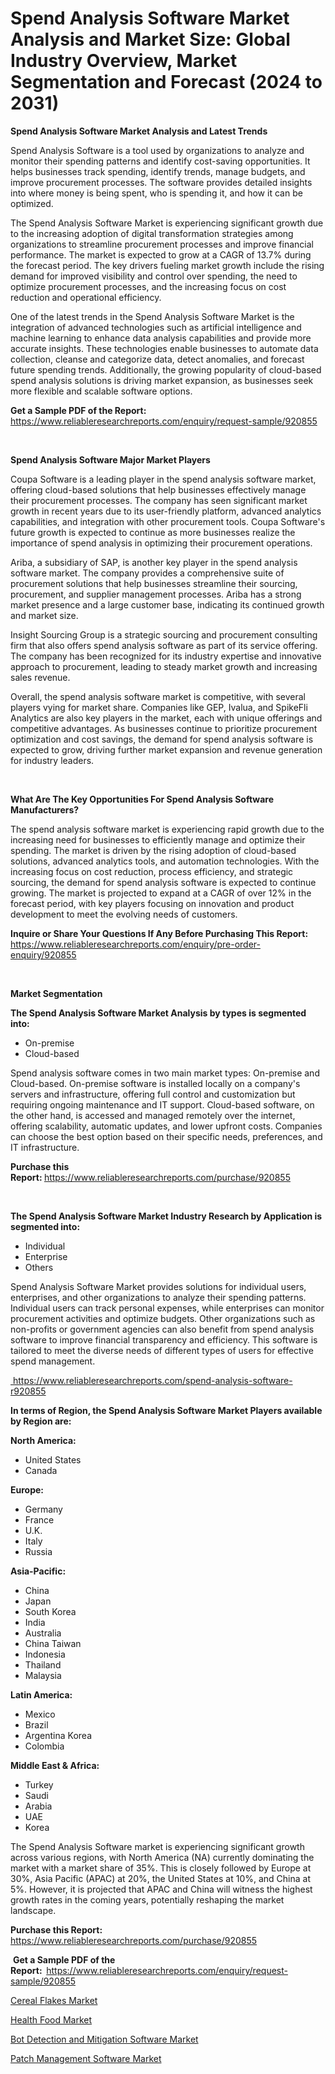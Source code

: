 <p><h1>Spend Analysis Software Market Analysis and Market Size: Global Industry Overview, Market Segmentation and Forecast (2024 to 2031)</h1></p><p><strong>Spend Analysis Software Market Analysis and Latest Trends</strong></p>
<p><p>Spend Analysis Software is a tool used by organizations to analyze and monitor their spending patterns and identify cost-saving opportunities. It helps businesses track spending, identify trends, manage budgets, and improve procurement processes. The software provides detailed insights into where money is being spent, who is spending it, and how it can be optimized.</p><p>The Spend Analysis Software Market is experiencing significant growth due to the increasing adoption of digital transformation strategies among organizations to streamline procurement processes and improve financial performance. The market is expected to grow at a CAGR of 13.7% during the forecast period. The key drivers fueling market growth include the rising demand for improved visibility and control over spending, the need to optimize procurement processes, and the increasing focus on cost reduction and operational efficiency.</p><p>One of the latest trends in the Spend Analysis Software Market is the integration of advanced technologies such as artificial intelligence and machine learning to enhance data analysis capabilities and provide more accurate insights. These technologies enable businesses to automate data collection, cleanse and categorize data, detect anomalies, and forecast future spending trends. Additionally, the growing popularity of cloud-based spend analysis solutions is driving market expansion, as businesses seek more flexible and scalable software options.</p></p>
<p><strong>Get a Sample PDF of the Report:&nbsp;</strong> <a href="https://www.reliableresearchreports.com/enquiry/request-sample/920855">https://www.reliableresearchreports.com/enquiry/request-sample/920855</a></p>
<p>&nbsp;</p>
<p><strong>Spend Analysis Software Major Market Players</strong></p>
<p><p>Coupa Software is a leading player in the spend analysis software market, offering cloud-based solutions that help businesses effectively manage their procurement processes. The company has seen significant market growth in recent years due to its user-friendly platform, advanced analytics capabilities, and integration with other procurement tools. Coupa Software's future growth is expected to continue as more businesses realize the importance of spend analysis in optimizing their procurement operations.</p><p>Ariba, a subsidiary of SAP, is another key player in the spend analysis software market. The company provides a comprehensive suite of procurement solutions that help businesses streamline their sourcing, procurement, and supplier management processes. Ariba has a strong market presence and a large customer base, indicating its continued growth and market size.</p><p>Insight Sourcing Group is a strategic sourcing and procurement consulting firm that also offers spend analysis software as part of its service offering. The company has been recognized for its industry expertise and innovative approach to procurement, leading to steady market growth and increasing sales revenue.</p><p>Overall, the spend analysis software market is competitive, with several players vying for market share. Companies like GEP, Ivalua, and SpikeFli Analytics are also key players in the market, each with unique offerings and competitive advantages. As businesses continue to prioritize procurement optimization and cost savings, the demand for spend analysis software is expected to grow, driving further market expansion and revenue generation for industry leaders.</p></p>
<p>&nbsp;</p>
<p><strong>What Are The Key Opportunities For Spend Analysis Software Manufacturers?</strong></p>
<p><p>The spend analysis software market is experiencing rapid growth due to the increasing need for businesses to efficiently manage and optimize their spending. The market is driven by the rising adoption of cloud-based solutions, advanced analytics tools, and automation technologies. With the increasing focus on cost reduction, process efficiency, and strategic sourcing, the demand for spend analysis software is expected to continue growing. The market is projected to expand at a CAGR of over 12% in the forecast period, with key players focusing on innovation and product development to meet the evolving needs of customers.</p></p>
<p><strong>Inquire or Share Your Questions If Any Before Purchasing This Report:</strong> <a href="https://www.reliableresearchreports.com/enquiry/pre-order-enquiry/920855">https://www.reliableresearchreports.com/enquiry/pre-order-enquiry/920855</a></p>
<p>&nbsp;</p>
<p><strong>Market Segmentation</strong></p>
<p><strong>The Spend Analysis Software Market Analysis by types is segmented into:</strong></p>
<p><ul><li>On-premise</li><li>Cloud-based</li></ul></p>
<p><p>Spend analysis software comes in two main market types: On-premise and Cloud-based. On-premise software is installed locally on a company's servers and infrastructure, offering full control and customization but requiring ongoing maintenance and IT support. Cloud-based software, on the other hand, is accessed and managed remotely over the internet, offering scalability, automatic updates, and lower upfront costs. Companies can choose the best option based on their specific needs, preferences, and IT infrastructure.</p></p>
<p><strong>Purchase this Report:&nbsp;</strong><a href="https://www.reliableresearchreports.com/purchase/920855">https://www.reliableresearchreports.com/purchase/920855</a></p>
<p>&nbsp;</p>
<p><strong>The Spend Analysis Software Market Industry Research by Application is segmented into:</strong></p>
<p><ul><li>Individual</li><li>Enterprise</li><li>Others</li></ul></p>
<p><p>Spend Analysis Software Market provides solutions for individual users, enterprises, and other organizations to analyze their spending patterns. Individual users can track personal expenses, while enterprises can monitor procurement activities and optimize budgets. Other organizations such as non-profits or government agencies can also benefit from spend analysis software to improve financial transparency and efficiency. This software is tailored to meet the diverse needs of different types of users for effective spend management.</p></p>
<p><a href="https://www.reliableresearchreports.com/spend-analysis-software-r920855">&nbsp;https://www.reliableresearchreports.com/spend-analysis-software-r920855</a></p>
<p><strong>In terms of Region, the Spend Analysis Software Market Players available by Region are:</strong></p>
<p>
    <p> <strong> North America: </strong>
        <ul>
            <li>United States</li>
            <li>Canada</li>
        </ul>
        </p> 
    <p> <strong> Europe: </strong>
        <ul>
            <li>Germany</li>
            <li>France</li>
            <li>U.K.</li>
            <li>Italy</li>
            <li>Russia</li>
        </ul>
        </p> 
    <p> <strong> Asia-Pacific: </strong>
        <ul>
            <li>China</li>
            <li>Japan</li>
            <li>South Korea</li>
            <li>India</li>
            <li>Australia</li>
            <li>China Taiwan</li>
            <li>Indonesia</li>
            <li>Thailand</li>
            <li>Malaysia</li>
        </ul>
        </p> 
    <p> <strong> Latin America: </strong>
        <ul>
            <li>Mexico</li>
            <li>Brazil</li>
            <li>Argentina Korea</li>
            <li>Colombia</li>
        </ul>
        </p> 
    <p> <strong> Middle East & Africa: </strong>
        <ul>
            <li>Turkey</li>
            <li>Saudi</li>
            <li>Arabia</li>
            <li>UAE</li>
            <li>Korea</li>
        </ul>
    </p>
    </p>
<p><p>The Spend Analysis Software market is experiencing significant growth across various regions, with North America (NA) currently dominating the market with a market share of 35%. This is closely followed by Europe at 30%, Asia Pacific (APAC) at 20%, the United States at 10%, and China at 5%. However, it is projected that APAC and China will witness the highest growth rates in the coming years, potentially reshaping the market landscape.</p></p>
<p><strong>Purchase this Report: </strong><a href="https://www.reliableresearchreports.com/purchase/920855">https://www.reliableresearchreports.com/purchase/920855</a></p>
<p>&nbsp;<strong>Get a Sample PDF of the Report:&nbsp;&nbsp;</strong><a href="https://www.reliableresearchreports.com/enquiry/request-sample/920855">https://www.reliableresearchreports.com/enquiry/request-sample/920855</a></p>
<p><strong></strong></p>
<p><p><a href="https://www.linkedin.com/pulse/cereal-flakes-market-furnishes-information-share-trends-jfsvc?trackingId=GaDLa3anspne1%2BpgaZ4AnA%3D%3D">Cereal Flakes Market</a></p><p><a href="https://www.linkedin.com/pulse/health-food-market-insight-trends-growth-forecasted-from-2024-2031-yhgwc?trackingId=lkloRMpoQH%2BdEfioZs9ZDg%3D%3D">Health Food Market</a></p><p><a href="https://github.com/Sherrillcrooksxa8i18ucf2m/Market-Research-Report-List-2/blob/main/bot-detection-and-mitigation-software-market.md">Bot Detection and Mitigation Software Market</a></p><p><a href="https://github.com/AlysaLedner2023/Market-Research-Report-List-1/blob/main/patch-management-software-market.md">Patch Management Software Market</a></p></p>